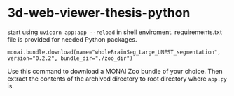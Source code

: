 # 3d-web-viewer-thesis-python

start using `uvicorn app:app --reload` in shell enviroment. requirements.txt file is provided for needed Python packages.

`monai.bundle.download(name="wholeBrainSeg_Large_UNEST_segmentation", version="0.2.2", bundle_dir="./zoo_dir")`

Use this command to download a MONAI Zoo bundle of your choice. Then extract the contents of the archived directory to root directory where `app.py` is.
